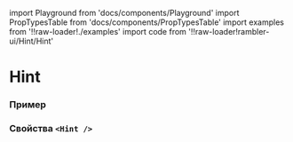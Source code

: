 import Playground from 'docs/components/Playground'
import PropTypesTable from 'docs/components/PropTypesTable'
import examples from '!!raw-loader!./examples'
import code from '!!raw-loader!rambler-ui/Hint/Hint'

# Hint

### Пример
<Playground code={examples} />

### Свойства `<Hint />`
<PropTypesTable code={code} />
